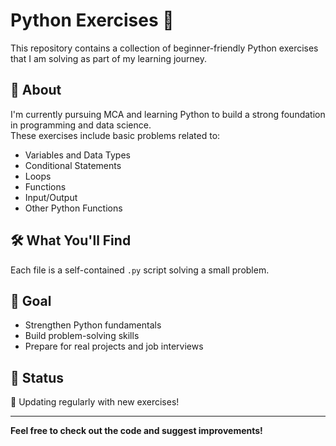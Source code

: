 # Python Exercises 🐍

This repository contains a collection of beginner-friendly Python exercises that I am solving as part of my learning journey.

## 🔰 About

I'm currently pursuing MCA and learning Python to build a strong foundation in programming and data science.  
These exercises include basic problems related to:

- Variables and Data Types  
- Conditional Statements  
- Loops  
- Functions  
- Input/Output  
- Other Python Functions

## 🛠️ What You'll Find

Each file is a self-contained `.py` script solving a small problem.  

## 🚀 Goal

- Strengthen Python fundamentals  
- Build problem-solving skills  
- Prepare for real projects and job interviews  

## 📅 Status

🔄 Updating regularly with new exercises!

---

**Feel free to check out the code and suggest improvements!**
